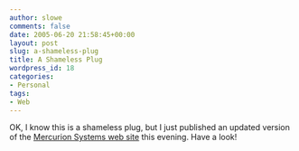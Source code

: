 ```yaml
---
author: slowe
comments: false
date: 2005-06-20 21:58:45+00:00
layout: post
slug: a-shameless-plug
title: A Shameless Plug
wordpress_id: 18
categories:
- Personal
tags:
- Web
---
```


OK, I know this is a shameless plug, but I just published an updated version of the [Mercurion Systems web site](http://www.mercurionsystems.com) this evening.  Have a look!
